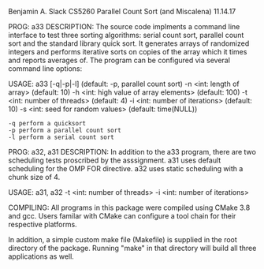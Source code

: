 Benjamin A. Slack
CS5260
Parallel Count Sort (and Miscalena)
11.14.17

PROG: a33
DESCRIPTION:
The source code implments a command line interface to test
three sorting algorithms: serial count sort, parallel count
sort and the standard library quick sort. It generates arrays
of randomized integers and performs iterative sorts on copies
of the array which it times and reports averages of. The program
can be configured via several command line options:

USAGE:
a33 [-q|-p|-l] (default: -p, parallel count sort)
	-n <int: length of array>  (default: 10)
	-h <int: high value of array elements>  (default: 100)
	-t <int: number of threads> (default: 4)
	-i <int: number of iterations> (default: 10)
	-s <int: seed for random values> (default: time(NULL))

	-q perform a quicksort
	-p perform a parallel count sort
	-l perform a serial count sort

PROG: a32, a31
DESCRIPTION:
In addition to the a33 program, there are two scheduling tests
proscribed by the asssignment. a31 uses default scheduling for
the OMP FOR directive. a32 uses static scheduling with a chunk
size of 4.

USAGE:
a31, a32
	-t <int: number of threads>
	-i <int: number of iterations>

COMPILING:
All programs in this package were compiled using CMake 3.8 and
gcc. Users familar with CMake can configure a tool chain for
their respective platforms.

In addition, a simple custom make file (Makefile) is supplied
in the root directory of the package. Running "make" in that
directory will build all three applications as well.